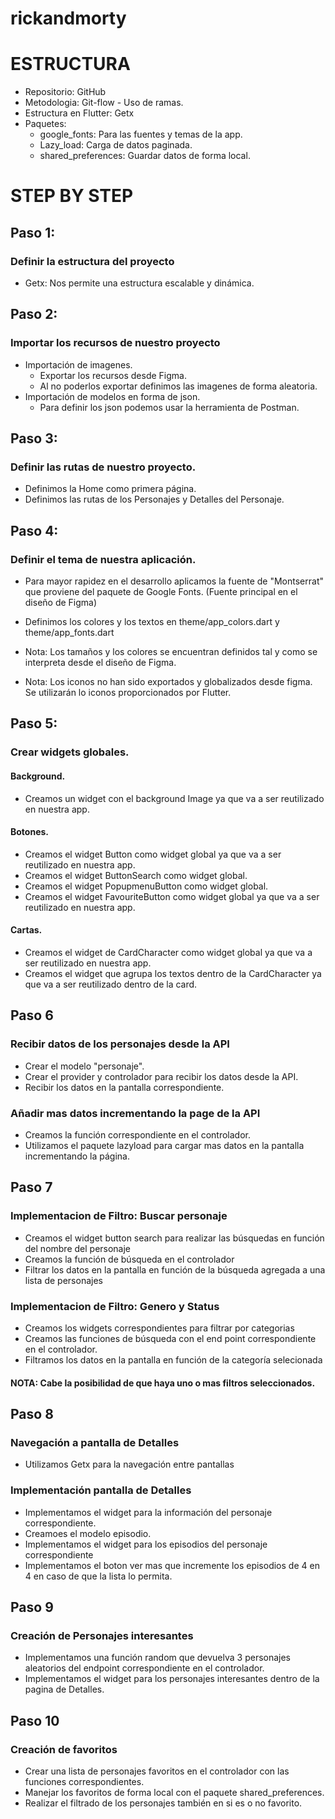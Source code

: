 # rickandmorty

# ESTRUCTURA

- Repositorio: GitHub
- Metodologia: Git-flow - Uso de ramas.
- Estructura en Flutter: Getx
- Paquetes:
    - google_fonts: Para las fuentes y temas de la app.
    - Lazy_load: Carga de datos paginada.
    - shared_preferences: Guardar datos de forma local.



# STEP BY STEP

## Paso 1: 

### Definir la estructura del proyecto

- Getx: Nos permite una estructura escalable y dinámica.

## Paso 2:

### Importar los recursos de nuestro proyecto

- Importación de imagenes.
    - Exportar los recursos desde Figma.
    - Al no poderlos exportar definimos las imagenes de forma aleatoria.
- Importación de modelos en forma de json. 
    - Para definir los json podemos usar la herramienta de Postman.

## Paso 3:

### Definir las rutas de nuestro proyecto.

- Definimos la Home como primera página.
- Definimos las rutas de los Personajes y Detalles del Personaje.

## Paso 4:

### Definir el tema de nuestra aplicación.

- Para mayor rapidez en el desarrollo aplicamos la fuente de "Montserrat" que proviene del paquete de Google Fonts. (Fuente principal en el diseño de Figma)

- Definimos los colores y los textos en theme/app_colors.dart y theme/app_fonts.dart

- Nota: Los tamaños y los colores se encuentran definidos tal y como se interpreta desde el diseño de Figma. 

- Nota: Los iconos no han sido exportados y globalizados desde figma. Se utilizarán lo iconos proporcionados por Flutter.

## Paso 5:

### Crear widgets globales.

#### Background.

- Creamos un widget con el background Image ya que va a ser reutilizado en nuestra app.

#### Botones.

- Creamos el widget Button como widget global ya que va a ser reutilizado en nuestra app.
- Creamos el widget ButtonSearch como widget global.
- Creamos el widget PopupmenuButton como widget global.
- Creamos el widget FavouriteButton como widget global ya que va a ser reutilizado en nuestra app.

#### Cartas.

- Creamos el widget de CardCharacter como widget global ya que va a ser reutilizado en nuestra app.
- Creamos el widget que agrupa los textos dentro de la CardCharacter ya que va a ser reutilizado dentro de la card.


## Paso 6

### Recibir datos de los personajes desde la API

- Crear el modelo "personaje".
- Crear el provider y controlador para recibir los datos desde la API.
- Recibir los datos en la pantalla correspondiente.

### Añadir mas datos incrementando la page de la API

- Creamos la función correspondiente en el controlador.
- Utilizamos el paquete lazyload para cargar mas datos en la pantalla incrementando la página.

## Paso 7

### Implementacion de Filtro: Buscar personaje

- Creamos el widget button search para realizar las búsquedas en función del nombre del personaje
- Creamos la función de búsqueda en el controlador
- Filtrar los datos en la pantalla en función de la búsqueda agregada a una lista de personajes

### Implementacion de Filtro: Genero y Status

- Creamos los widgets correspondientes para filtrar por categorias
- Creamos las funciones de búsqueda con el end point correspondiente en el controlador.
- Filtramos los datos en la pantalla en función de la categoría selecionada

#### NOTA: Cabe la posibilidad de que haya uno o mas filtros seleccionados.

## Paso 8 

### Navegación a pantalla de Detalles

- Utilizamos Getx para la navegación entre pantallas

### Implementación pantalla de Detalles

- Implementamos el widget para la información del personaje correspondiente.
- Creamoes el modelo episodio.
- Implementamos el widget para los episodios del personaje correspondiente
- Implementamos el boton ver mas que incremente los episodios de 4 en 4 en caso de que la lista lo permita.


## Paso 9

### Creación de Personajes interesantes

- Implementamos una función random que devuelva 3 personajes aleatorios del endpoint correspondiente en el controlador.
- Implementamos el widget para los personajes interesantes dentro de la pagina de Detalles.

## Paso 10

### Creación de favoritos

- Crear una lista de personajes favoritos en el controlador con las funciones correspondientes.
- Manejar los favoritos de forma local con el paquete shared_preferences.
- Realizar el filtrado de los personajes también en si es o no favorito.





